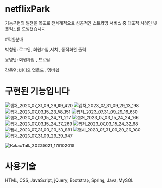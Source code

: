 

# netflixPark

기능구현의 발전을 목표로 전세계적으로 성공적인 스트리밍 서비스 중 대표적 사례인 넷플릭스를 모방했습니다

#역할분배

박청원: 로그인, 회원가입,서치 , 동적화면 출력 

윤영민: 회원가입 , 프로필

강동언: 비디오 업로드 , 멤버쉽 



# 구현된 기능입니다
![캡처_2023_07_31_09_29_09_420](https://github.com/pcw1405/netflixPark/assets/130324807/5591db2a-941a-4ed2-902e-008abc134667)
![캡처_2023_07_31_09_29_13_198](https://github.com/pcw1405/netflixPark/assets/130324807/19a9e7d6-6153-49e5-b272-cb8b798d0308)
![캡처_2023_07_03_15_23_58_151](https://github.com/pcw1405/netflixPark/assets/130324807/8a4139db-fda7-4f79-8f5c-347f9f6ce9e8)
![캡처_2023_07_31_09_29_16_680](https://github.com/pcw1405/netflixPark/assets/130324807/7ac5d87f-2e86-4f11-9f68-c95815b29d84)
![캡처_2023_07_03_15_24_21_217](https://github.com/pcw1405/netflixPark/assets/130324807/8d14e30c-12f9-49b0-91e1-3d43b5943f19)
![캡처_2023_07_03_15_24_24_166](https://github.com/pcw1405/netflixPark/assets/130324807/92af856b-6213-4cb3-830d-c6a53588c3cb)
![캡처_2023_07_03_15_24_27_269](https://github.com/pcw1405/netflixPark/assets/130324807/dc8ccb48-9e98-4a9a-ba89-27b5b6aa0df2)
![캡처_2023_07_03_15_24_32_68](https://github.com/pcw1405/netflixPark/assets/130324807/8cbb62ac-cfc1-4983-a435-cf6d006e3ee7)
![캡처_2023_07_31_09_29_23_881](https://github.com/pcw1405/netflixPark/assets/130324807/d2966d31-50d1-4185-b622-09e6ef26faa5)
![캡처_2023_07_31_09_29_26_980](https://github.com/pcw1405/netflixPark/assets/130324807/734c9757-a401-4c63-8fb4-c7c992af5b31)
![캡처_2023_07_31_09_29_29_947](https://github.com/pcw1405/netflixPark/assets/130324807/4f09dd5b-68b7-4218-9748-1a5b6bc26f0e)










![KakaoTalk_20230621_170102019](https://github.com/pcw1405/netflixPark/assets/130324807/ccc4cdd7-39f1-4421-a2c5-d5112c0c5c6e)


# 사용기술 

HTML, CSS, JavaScript, jQuery, Bootstrap, Spring, Java, MySQL
